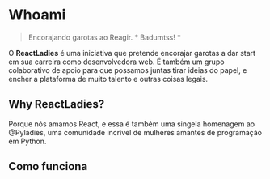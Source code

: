# Whoami

> Encorajando garotas ao Reagir. * Badumtss! *

O **ReactLadies** é uma iniciativa que pretende encorajar garotas a dar start em sua carreira como desenvolvedora web. É também um grupo colaborativo de apoio para que possamos juntas tirar ideias do papel, e encher a plataforma de muito talento e outras coisas legais.

## Why ReactLadies?

Porque nós amamos React, e essa é também uma singela homenagem ao @Pyladies, uma comunidade incrível de mulheres amantes de programação em Python.

## Como funciona
